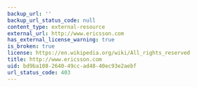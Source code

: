 ```yaml
---
backup_url: ''
backup_url_status_code: null
content_type: external-resource
external_url: http://www.ericsson.com
has_external_license_warning: true
is_broken: true
license: https://en.wikipedia.org/wiki/All_rights_reserved
title: http://www.ericsson.com
uid: bd9ba108-2640-49cc-ad48-40ec93e2aebf
url_status_code: 403
---
```

